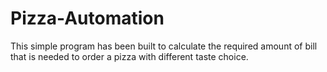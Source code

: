 # Pizza-Automation
This simple program has been built to calculate the required amount of bill that is needed to order a pizza with different taste choice. 
